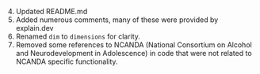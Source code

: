 4. Updated README.md
3. Added numerous comments, many of these were provided by explain.dev
2. Renamed `dim` to `dimensions` for clarity.
1. Removed some references to NCANDA (National Consortium on Alcohol and Neurodevelopment in Adolescence) in code that were not related to NCANDA specific functionality.
